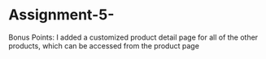 # Assignment-5-

Bonus Points: I added a customized product detail page for all of the other products, which can be accessed from the product page
